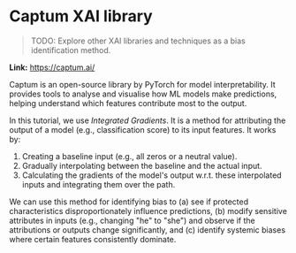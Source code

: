 # Captum XAI library

> TODO: Explore other XAI libraries and techniques as a bias identification method.

**Link:** <https://captum.ai/>

Captum is an open-source library by PyTorch for model interpretability. It provides tools to analyse and visualise how ML models make predictions, helping understand which features contribute most to the output.

In this tutorial, we use *Integrated Gradients*. It is a method for attributing the output of a model (e.g., classification score) to its input features. It works by:
1. Creating a baseline input (e.g., all zeros or a neutral value).
2. Gradually interpolating between the baseline and the actual input.
3. Calculating the gradients of the model's output w.r.t. these interpolated inputs and integrating them over the path.

We can use this method for identifying bias to (a) see if protected characteristics disproportionately influence predictions, (b) modify sensitive attributes in inputs (e.g., changing "he" to "she") and observe if the attributions or outputs change significantly, and (c) identify systemic biases where certain features consistently dominate.
